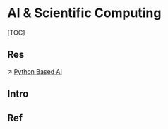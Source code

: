 # AI & Scientific Computing

[TOC]



## Res
↗ [Python Based AI](../../../../../../Artificial%20Intelligence/🛫%20Frameworks%20&%20Implementations/⭐️%20Python%20Based%20AI/Python%20Based%20AI.md)



## Intro


## Ref

